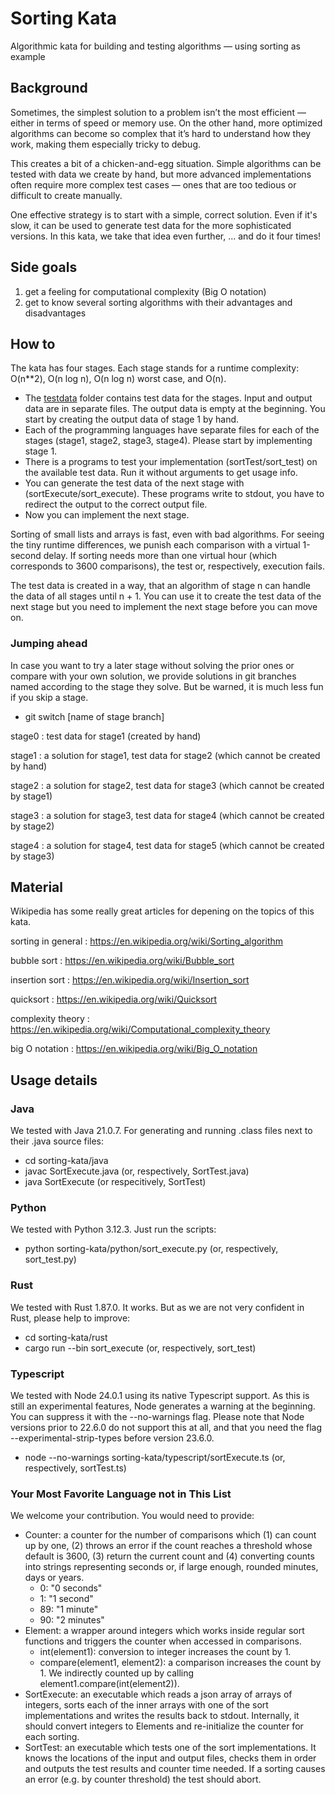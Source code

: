 # Sorting Kata
Algorithmic kata for building and testing algorithms — using sorting as example

## Background

Sometimes, the simplest solution to a problem isn’t the most efficient — either in terms of speed
or memory use. On the other hand, more optimized algorithms can become so complex that it’s hard
to understand how they work, making them especially tricky to debug.

This creates a bit of a chicken-and-egg situation. Simple algorithms can be tested with data we
create by hand, but more advanced implementations often require more complex test cases — ones that
are too tedious or difficult to create manually.

One effective strategy is to start with a simple, correct solution. Even if it's slow, it can be
used to generate test data for the more sophisticated versions. In this kata, we take that idea
even further, ... and do it four times!

## Side goals

1. get a feeling for computational complexity (Big O notation)
1. get to know several sorting algorithms with their advantages and disadvantages

## How to

The kata has four stages. Each stage stands for a runtime complexity: O(n**2),
O(n log n), O(n log n) worst case, and O(n).

- The [testdata](testdata) folder contains test data for the stages. Input and output data
  are in separate files. The output data is empty at the beginning. You start by creating
  the output data of stage 1 by hand.
- Each of the programming languages have separate files for each of the stages (stage1,
  stage2, stage3, stage4). Please start by implementing stage 1.
- There is a programs to test your implementation (sortTest/sort_test) on the available
  test data. Run it without arguments to get usage info.
- You can generate the test data of the next stage with (sortExecute/sort_execute). These
  programs write to stdout, you have to redirect the output to the correct output file.
- Now you can implement the next stage.

Sorting of small lists and arrays is fast, even with bad algorithms. For seeing the tiny
runtime differences, we punish each comparison with a virtual 1-second delay. If sorting
needs more than one virtual hour (which corresponds to 3600 comparisons), the test or,
respectively, execution fails.

The test data is created in a way, that an algorithm of stage n can handle the data of all
stages until n + 1. You can use it to create the test data of the next stage but you need
to implement the next stage before you can move on.

### Jumping ahead

In case you want to try a later stage without solving the prior ones or compare with your 
own solution, we provide solutions in git branches named according to the stage they solve.
But be warned, it is much less fun if you skip a stage.

- git switch [name of stage branch]

stage0
: test data for stage1 (created by hand)

stage1
: a solution for stage1, test data for stage2 (which cannot be created by hand)

stage2
: a solution for stage2, test data for stage3 (which cannot be created by stage1)

stage3
: a solution for stage3, test data for stage4 (which cannot be created by stage2)

stage4
: a solution for stage4, test data for stage5 (which cannot be created by stage3)

## Material

Wikipedia has some really great articles for depening on the topics of this kata.

sorting in general
: https://en.wikipedia.org/wiki/Sorting_algorithm

bubble sort
: https://en.wikipedia.org/wiki/Bubble_sort

insertion sort
: https://en.wikipedia.org/wiki/Insertion_sort

quicksort
: https://en.wikipedia.org/wiki/Quicksort

complexity theory
: https://en.wikipedia.org/wiki/Computational_complexity_theory

big O notation
: https://en.wikipedia.org/wiki/Big_O_notation

## Usage details

### Java
We tested with Java 21.0.7. For generating and running .class files next to their .java
source files:
- cd sorting-kata/java
- javac SortExecute.java (or, respectively, SortTest.java)
- java SortExecute (or respecitively, SortTest)

### Python
We tested with Python 3.12.3. Just run the scripts:
- python sorting-kata/python/sort_execute.py (or, respectively, sort_test.py)

### Rust
We tested with Rust 1.87.0. It works. But as we are not very confident in Rust, please help to improve:
- cd sorting-kata/rust
- cargo run --bin sort_execute (or, respectively, sort_test)

### Typescript
We tested with Node 24.0.1 using its native Typescript support. As this is still an
experimental features, Node generates a warning at the beginning. You can suppress it
with the --no-warnings flag. Please note that Node versions prior to 22.6.0 do not
support this at all, and that you need the flag --experimental-strip-types before
version 23.6.0.
- node --no-warnings sorting-kata/typescript/sortExecute.ts (or, respectively, sortTest.ts)

### Your Most Favorite Language not in This List
We welcome your contribution. You would need to provide:

- Counter: a counter for the number of comparisons which (1) can count up by one, (2) throws an error if the count reaches a threshold whose default is 3600, (3) return the current count and (4) converting counts into strings representing seconds or, if large enough, rounded minutes, days or years.
  - 0: "0 seconds"
  - 1: "1 second"
  - 89: "1 minute"
  - 90: "2 minutes"
- Element: a wrapper around integers which works inside regular sort functions and triggers the counter when accessed in comparisons.
  - int(element1): conversion to integer increases the count by 1.
  - compare(element1, element2): a comparison increases the count by 1. We indirectly counted up by calling element1.compare(int(element2)).
- SortExecute: an executable which reads a json array of arrays of integers, sorts each of the inner arrays with one of the sort implementations and writes the results back to stdout. Internally, it should convert integers to Elements and re-initialize the counter for each sorting.
- SortTest: an executable which tests one of the sort implementations. It knows the locations of the input and output files, checks them in order and outputs the test results and counter time needed. If a sorting causes an error (e.g. by counter threshold) the test should abort.
